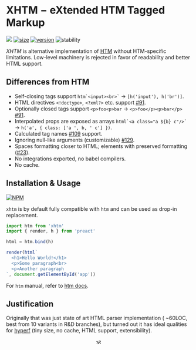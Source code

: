 # XHTM − eXtended HTM Tagged Markup

<p>
<a href="https://github.com/dy/xhtm/actions/workflows/tests.js.yml"><img src="https://github.com/dy/xhtm/actions/workflows/tests.js.yml/badge.svg"/></a>
<a href="https://bundlephobia.com/result?p=xhtm"><img alt="size" src="https://img.shields.io/bundlephobia/minzip/xhtm?label=size"></a>
<a href="https://npmjs.org/package/xhtm"><img alt="version" src="https://img.shields.io/npm/v/xhtm"></a>
<img src="https://img.shields.io/badge/stability-unstable-yellow" alt="stability"/>
</p>

_XHTM_ is alternative implementation of [HTM](https://ghub.io/htm) without HTM-specific limitations.
Low-level machinery is rejected in favor of readability and better HTML support.

## Differences from HTM

* Self-closing tags support `` htm`<input><br>` `` → `[h('input'), h('br')]`.
* HTML directives `<!doctype>`, `<?xml?>` etc. support [#91](https://github.com/developit/htm/issues/91).
* Optionally closed tags support `<p>foo<p>bar` → `<p>foo</p><p>bar</p>` [#91](https://github.com/developit/htm/issues/91).
* Interpolated props are exposed as arrays `` html`<a class="a ${b} c"/>` `` → `h('a', { class: ['a ', b, ' c'] })`.
* Calculated tag names [#109](https://github.com/developit/htm/issues/109) support.
* Ignoring null-like arguments (customizable) [#129](https://github.com/developit/htm/issues/129).
* Spaces formatting closer to HTML; elements with preserved formatting ([#23](https://github.com/dy/xhtm/issues/23)).
* No integrations exported, no babel compilers.
* No cache.

<!--
* Dynamic attribute names [#124](https://github.com/developit/htm/issues/124).
* Spaces are compatible with HTML (customizable) [#128](https://github.com/developit/htm/issues/128).
* Escaping quotes [#96](https://github.com/developit/htm/issues/96).
-->

## Installation & Usage


[![NPM](https://nodei.co/npm/xhtm.png?mini=true)](https://nodei.co/npm/xhtm/)

`xhtm` is by default fully compatible with `htm` and can be used as drop-in replacement.

```js
import htm from 'xhtm'
import { render, h } from 'preact'

html = htm.bind(h)

render(html`
  <h1>Hello World!</h1>
  <p>Some paragraph<br>
  <p>Another paragraph
`, document.getElementById('app'))
```

For `htm` manual, refer to [htm docs](https://ghub.io/htm).

## Justification

Originally that was just state of art HTML parser implementation ( ~60LOC, best from 10 variants in R&D branches), but turned out it has ideal qualities for [hyperf](https://github.com/dy/hyperf) (tiny size, no cache, HTML support, extensibility).

<!--
## Comparison

|                             | htm       | xhtm            | domtagger | hyperx   | common-tags |
|---|:---:|:---:|:---:|:---:|:---:|
| Size                        | 672b      | 512b            |  1186b    | 1949b    | 1242b       |
| Performance: creation       | 88,111/s  | 30,000/s        |  7,604/s  | 58,961/s | 172,692/s   |
| Performance: usage          | 617,870/s | 30,000/s        |  16,577/s | 60,888/s | 22,344/s    |
| HTML Support                | -         | ~               |           |          |             |
| JSX Support                 | +         | +               |           |          |             |
| Output Format               | h         | h               |           |          |             |
| Static Compiler             | +         | -               |           |          |             |
-->

<p align="center">🕉️</p>
